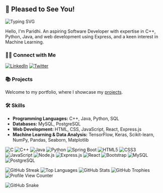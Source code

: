 ## 🌻 Pleased to See You!

<!--![banner](banner2.png)-->

![Typing SVG](https://readme-typing-svg.herokuapp.com?font=Fira+Code&weight=600&size=30&pause=1000&color=00AEEF&center=true&vCenter=true&multiline=true&width=500&height=100&lines=Hey+there!+I'm+Paridhi;I'm+a+Developer!+🚀;Welcome+to+my+profile!)

Hello, I'm Paridhi. An aspiring Software Developer with expertise in C++, Python, Java, and web development using Express, and a keen interest in Machine Learning.

### 👋🏻 Connect with Me
[![LinkedIn](https://img.shields.io/badge/LinkedIn-%230077B5.svg?logo=linkedin&logoColor=white)](https://www.linkedin.com/in/paridhi3/) [![Twitter](https://img.shields.io/badge/Twitter-%231DA1F2.svg?logo=Twitter&logoColor=white)](https://x.com/ParidhiAga93763)

### 📚 Projects

Welcome to my portfolio, where I showcase my [projects](portfolio.md).

### 🛠️ Skills  

- **Programming Languages:** C++, Java, Python, SQL  
- **Databases:** MySQL, PostgreSQL  
- **Web Development:** HTML, CSS, JavaScript, React, Express.js  
- **Machine Learning & Data Analysis:** TensorFlow, Keras, Scikit-learn, NumPy, Pandas, Seaborn, Matplotlib

![C](https://img.shields.io/badge/c-%2300599C.svg?style=for-the-badge&logo=c&logoColor=white) 
![C++](https://img.shields.io/badge/c++-%2300599C.svg?style=for-the-badge&logo=c%2B%2B&logoColor=white) 
![Java](https://img.shields.io/badge/java-%23ED8B00.svg?style=for-the-badge&logo=openjdk&logoColor=white)
![Python](https://img.shields.io/badge/python-3670A0?style=for-the-badge&logo=python&logoColor=ffdd54) 
![Spring Boot](https://img.shields.io/badge/Spring_Boot-6DB33F?style=for-the-badge&logo=spring-boot&logoColor=white)
![HTML5](https://img.shields.io/badge/html5-%23E34F26.svg?style=for-the-badge&logo=html5&logoColor=white) 
![CSS3](https://img.shields.io/badge/css3-%231572B6.svg?style=for-the-badge&logo=css3&logoColor=white) 
![JavaScript](https://img.shields.io/badge/javascript-%23323330.svg?style=for-the-badge&logo=javascript&logoColor=%23F7DF1E) 
![Node.js](https://img.shields.io/badge/node.js-%2343853D.svg?style=for-the-badge&logo=node.js&logoColor=white) 
![Express.js](https://img.shields.io/badge/express.js-%23404d59.svg?style=for-the-badge&logo=express&logoColor=white)
![React](https://img.shields.io/badge/react-%2320232a.svg?style=for-the-badge&logo=react&logoColor=%2361DAFB) 
![Bootstrap](https://img.shields.io/badge/bootstrap-%23563D7C.svg?style=for-the-badge&logo=bootstrap&logoColor=white) 
![MySQL](https://img.shields.io/badge/mysql-%2300f.svg?style=for-the-badge&logo=mysql&logoColor=white) 
![PostgreSQL](https://img.shields.io/badge/postgresql-%23316192.svg?style=for-the-badge&logo=postgresql&logoColor=white)  



![GitHub Streak](https://github-readme-streak-stats.herokuapp.com/?user=paridhi3&theme=radical&hide_border=false)
![Top Languages](https://github-readme-stats.vercel.app/api/top-langs/?username=paridhi3&theme=radical&hide_border=false&include_all_commits=true&count_private=true&layout=compact)
![GitHub Stats](https://github-readme-stats.vercel.app/api?username=paridhi3&theme=radical&hide_border=false&include_all_commits=true&count_private=true)
![GitHub Trophies](https://github-profile-trophy.vercel.app/?username=paridhi3&theme=radical&no-frame=false&no-bg=false&margin-w=4)
![Profile View Counter](https://komarev.com/ghpvc/?username=YourGitHubUsername&color=blue&style=flat)


![GitHub Snake](https://github.com/YourGitHubUsername/YourGitHubUsername/blob/output/github-contribution-grid-snake.svg)


